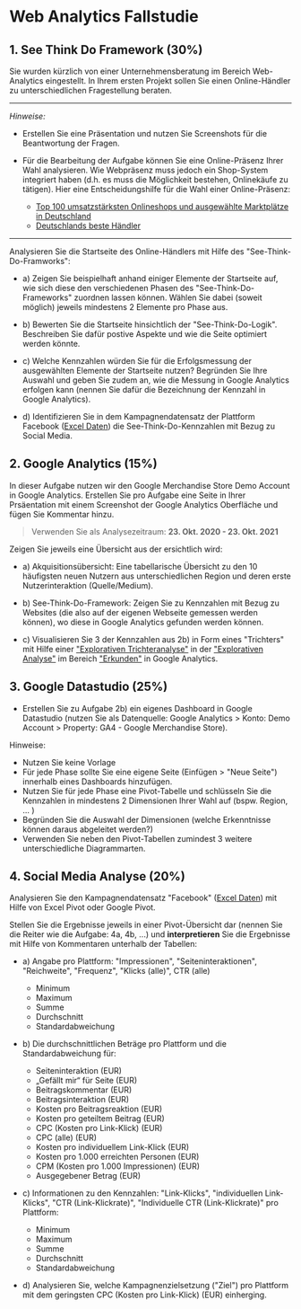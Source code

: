 # Web Analytics Fallstudie


## 1. See Think Do Framework (30%)

Sie wurden kürzlich von einer Unternehmensberatung im Bereich Web-Analytics eingestellt. In Ihrem ersten Projekt sollen Sie einen Online-Händler zu unterschiedlichen Fragestellung beraten.

---

*Hinweise:* 

- Erstellen Sie eine Präsentation und nutzen Sie Screenshots für die Beantwortung der Fragen.

- Für die Bearbeitung der Aufgabe können Sie eine Online-Präsenz Ihrer Wahl analysieren. Wie Webpräsenz muss jedoch ein Shop-System integriert haben (d.h. es muss die Möglichkeit bestehen, Onlinekäufe zu tätigen). Hier eine Entscheidungshilfe für die Wahl einer Online-Präsenz:
  - [Top 100 umsatzstärksten Onlineshops und ausgewählte Marktplätze in Deutschland](https://www.ehi.org/de/top-100-umsatzstaerkste-onlineshops-in-deutschland/)
  - [Deutschlands beste Händler](https://www.handelsblatt.com/unternehmen/handel-konsumgueter/ranking-die-besten-online-haendler/13748786-2.html)

---

Analysieren Sie die Startseite des Online-Händlers mit Hilfe des "See-Think-Do-Framworks":

- a) Zeigen Sie beispielhaft anhand einiger Elemente der Startseite auf, wie sich diese den verschiedenen Phasen des "See-Think-Do-Frameworks" zuordnen lassen können. Wählen Sie dabei (soweit möglich) jeweils mindestens 2 Elemente pro Phase aus.
  
- b) Bewerten Sie die Startseite hinsichtlich der "See-Think-Do-Logik". Beschreiben Sie dafür postive Aspekte und wie die Seite optimiert werden könnte.  
  
- c) Welche Kennzahlen würden Sie für die Erfolgsmessung der ausgewählten Elemente der Startseite nutzen? Begründen Sie Ihre Auswahl und geben Sie zudem an, wie die Messung in Google Analytics erfolgen kann (nennen Sie dafür die Bezeichnung der Kennzahl in Google Analytics).

- d) Identifizieren Sie in dem Kampagnendatensatz der Plattform Facebook ([Excel Daten](https://github.com/kirenz/bigdata/blob/main/cases/facebook/Facebook.xlsx)) die See-Think-Do-Kennzahlen mit Bezug zu Social Media. 


## 2. Google Analytics (15%)

In dieser Aufgabe nutzen wir den Google Merchandise Store Demo Account in Google Analytics. Erstellen Sie pro Aufgabe eine Seite in Ihrer Prsäentation mit einem Screenshot der Google Analytics Oberfläche und fügen Sie Kommentar hinzu.

> Verwenden Sie als Analysezeitraum: **23. Okt. 2020 - 23. Okt. 2021**

Zeigen Sie jeweils eine Übersicht aus der ersichtlich wird:

- a) Akquisitionsübersicht: Eine tabellarische Übersicht zu den 10 häufigsten neuen Nutzern aus unterschiedlichen Region und deren erste Nutzerinteraktion (Quelle/Medium).

- b) See-Think-Do-Framework: Zeigen Sie zu Kennzahlen mit Bezug zu Websites (die also auf der eigenen Webseite gemessen werden können), wo diese in Google Analytics gefunden werden können.

- c) Visualisieren Sie 3 der Kennzahlen aus 2b) in Form eines "Trichters" mit Hilfe einer ["Explorativen Trichteranalyse"](https://support.google.com/analytics/answer/9327974?hl=de) in der ["Explorativen Analyse"](https://support.google.com/analytics/answer/7579450#zippy=%2Cthemen-in-diesem-artikel) im Bereich ["Erkunden"](https://support.google.com/analytics/answer/9367631#zippy=%2Cthemen-in-diesem-artikel) in Google Analytics.

## 3. Google Datastudio (25%)

- Erstellen Sie zu Aufgabe 2b) ein eigenes Dashboard in Google Datastudio (nutzen Sie als Datenquelle: Google Analytics > Konto: Demo Account > Property: GA4 - Google Merchandise Store).

Hinweise:

- Nutzen Sie keine Vorlage
- Für jede Phase sollte Sie eine eigene Seite (Einfügen > "Neue Seite") innerhalb eines Dashboards hinzufügen.
- Nutzen Sie für jede Phase eine Pivot-Tabelle und schlüsseln Sie die Kennzahlen in mindestens 2 Dimensionen Ihrer Wahl auf (bspw. Region, ... )
- Begründen Sie die Auswahl der Dimensionen (welche Erkenntnisse können daraus abgeleitet werden?)
- Verwenden Sie neben den Pivot-Tabellen zumindest 3 weitere unterschiedliche Diagrammarten.

## 4. Social Media Analyse (20%)

Analysieren Sie den Kampagnendatensatz "Facebook" ([Excel Daten](https://github.com/kirenz/bigdata/blob/main/cases/facebook/Facebook.xlsx)) mit Hilfe von Excel Pivot oder Google Pivot.

Stellen Sie die Ergebnisse jeweils in einer Pivot-Übersicht dar (nennen Sie die Reiter wie die Aufgabe: 4a, 4b, ...) und **interpretieren** Sie die Ergebnisse mit Hilfe von Kommentaren unterhalb der Tabellen:

- a) Angabe pro Plattform: "Impressionen", "Seiteninteraktionen", "Reichweite", "Frequenz", "Klicks (alle)", CTR (alle)
    - Minimum 
    - Maximum
    - Summe
    - Durchschnitt
    - Standardabweichung

- b) Die durchschnittlichen Beträge pro Plattform und die Standardabweichung für: 
    - Seiteninteraktion (EUR)
    - „Gefällt mir“ für Seite (EUR)
    - Beitragskommentar (EUR)
    - Beitragsinteraktion (EUR)
    - Kosten pro Beitragsreaktion (EUR)	
    - Kosten pro geteiltem Beitrag (EUR)
    - CPC (Kosten pro Link-Klick) (EUR)	
    - CPC (alle) (EUR)
    - Kosten pro individuellem Link-Klick (EUR)
    - Kosten pro 1.000 erreichten Personen (EUR)	
    - CPM (Kosten pro 1.000 Impressionen) (EUR)
    - Ausgegebener Betrag (EUR)

- c) Informationen zu den Kennzahlen: "Link-Klicks", "individuellen Link-Klicks", "CTR (Link-Klickrate)", "Individuelle CTR (Link-Klickrate)" pro Plattform: 
    - Minimum 
    - Maximum
    - Summe
    - Durchschnitt
    - Standardabweichung

- d) Analysieren Sie, welche Kampagnenzielsetzung ("Ziel") pro Plattform mit dem geringsten CPC (Kosten pro Link-Klick) (EUR) einherging.